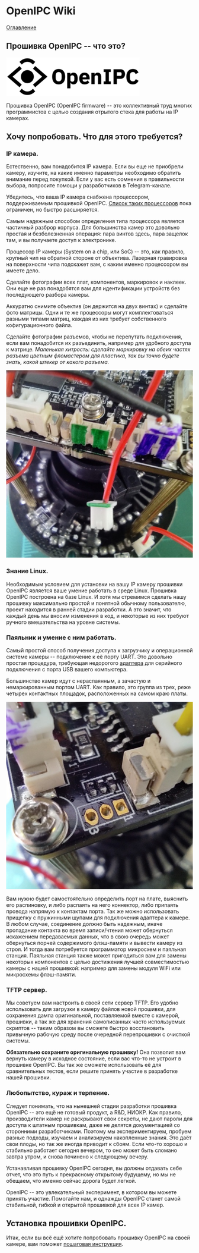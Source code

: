# OpenIPC Wiki
[Оглавление](index.md)

Прошивка OpenIPC -- что это?
----------------------------

![OpenIPC logo](../images/logo_openipc.png "OpenIPC logo")

Прошивка OpenIPC (OpenIPC firmware) -- это коллективный труд многих
программистов с целью создания отрытого стека для работы на IP камерах.


## Хочу попробовать. Что для этого требуется?

### IP камера.

Естественно, вам понадобится IP камера. Если вы еще не приобрели камеру,
изучите, на какие именно параметры необходимо обратить внимание перед
покупкой. Если у вас есть сомнения в правильности выбора, попросите помощи у
разработчиков в Telegram-канале.

Убедитесь, что ваша IP камера снабжена процессором, поддерживаемым прошивкой
OpenIPC. [Список таких процессоров][socs] пока ограничен, но быстро расширяется.

Самым надежным способом определения типа процессора является частичный разброр
корпуса. Для большинства камер это довольно простая и безболезненная операция:
пара винтов здесь, пара защелок там, и вы получаете доступ к электронике.

Процессор IP камеры (System on a chip, или SoC) -- это, как правило, крупный чип
на обратной стороне от объектива. Лазерная гравировка на поверхности чипа
подскажет вам, с каким именно процессором вы имеете дело.

Сделайте фотографии всех плат, компонентов, маркировок и наклеек. Они еще не
раз понадобятся вам для идентификации устройств без последующего разбора камеры.

Аккуратно снимите объектив (он держится на двух винтах) и сделайте фото матрицы.
Одни и те же процессоры могут комплектоваться разными типами матриц, каждая из
них требует собственного кофигурационного файла.

Сделайте фотографии разъемов, чтобы не перепутать подключения, если вам
понадобится их разъединить, например для удобного доступа к матрице. _Маленькая
хитрость: сделайте маркировку на обеих частях разъема цветным фломастером для
пластика, так вы точно будете знать, какой штекер от какого разъема._

![](../images/camera-connector-colorcode.jpg)

### Знание Linux.

Необходимым условием для установки на вашу IP камеру прошивки OpenIPC является
ваше умение работать в среде Linux. Прошивка OpenIPC построена на базе Linux.
И хотя мы стремимся сделать нашу прошивку максимально простой и понятной обычному
пользователю, проект находится в ранней стадии разработки. А это значит, что
каждый день мы вносим изменения в код, и некоторые из них требуют ручного
вмешательства на уровне системы.

### Паяльник и умение с ним работать.

Самый простой способ получения доступа к загрузчику и операционной системе
камеры -- подключение к её порту UART. Это довольно простая процедура,
требующая недорогого [адаптера][g-usbttl] для серийного подключения с порта USB
вашего компьютера.

Большинство камер идут с нераспаянным, а зачастую и немаркированным портом
UART. Как правило, это группа из трех, реже четырех контактных площадок,
расположенных на самом краю платы.

![](../images/camera-uart.jpg)

Вам нужно будет самостоятельно определить порт на плате, выяснить его
распиновку, и либо распаять на него коннектор, либо припаять провода напрямую
к контактам порта. Так же можно использовать прищепку с пружинными щупами для
подключения адаптера к камере. В любом случае, соединение должно быть надежным,
иначе пропадание контакта во время записи/чтения может обернуться искажением
передаваемых данных, что в свою очередь может обернуться порчей содержимого
флэш-памяти и вывести камеру из строя. И тогда вам потребуется программатор
микросхем и паяльная станция. Паяльная станция также может пригодиться вам для
замены некоторых компонентов с целью достижения лучшей совместимостью камеры
с нашей прошивкой: например для замены модуля WiFi или микросхемы флэш-памяти.

### TFTP сервер.

Мы советуем вам настроить в своей сети сервер TFTP. Его удобно использовать для
загрузки в камеру файлов новой прошивки, для сохранения дампа оригинальной,
поставляемой вместе с камерой, прошивки, а так же для хранения самописанных
часто используемых скриптов -- таким образом вы сможете быстро восстановить
привычную рабочую среду после очередной перепрошивки с очисткой системы.

**Обязательно сохраните оригинальную прошивку!** Она позволит вам вернуть
камеру в исходное состояние, если вас что-то не устроит в прошивке OpenIPC.
Вы так же сможете использовать её для сравнительных тестов, если решите принять
участие в разработке нашей прошивки.

### Любопытство, кураж и терпение.

Следует понимать, что на нынешней стадии разработки прошивка OpenIPC -- это ещё
не готовый продукт, а R&D, НИОКР. Как правило, производители камер не раскрывают
свои секреты, не дают пароли для доступа к штатным прошивкам, даже не делятся
документацией со сторонними разработчиками. Поэтому мы экспериментируем, пробуем
разные подходы, изучаем и анализируем накопленные знания. Это даёт свои плоды,
но так же иногда приводит к сбоям. Если что-то хорошо и стабильно работает
сегодня вечером, то оно может быть сломано завтра утром, и снова починено к
следующему вечеру.

Устанавливая прошивку OpenIPC сегодня, вы должны отдавать себе отчет, что это
путь к прекрасному открытому будущему, но мы не обещаем, что именно сейчас
дорога будет легкой.

OpenIPC -- это увлекательный эксперимент, в котором вы можете принять участие.
Помогайте нам, и однажды OpenIPC станет самой стабильной, гибкой и открытой
прошивкой для всех IP камер.


## Установка прошивки OpenIPC.

Итак, если вы всё ещё хотите попробовать прошивку OpenIPC на своей камере,
вам поможет [пошаговая инструкция](installation.md).

[socs]: https://github.com/OpenIPC/firmware/wiki/supported_devices
[g-usbttl]: https://google.com/search?q=ftdi+usb+ttl
[g-3.3ttl]: https://google.com/search?q=logic+level+converter+3.3v+5v
